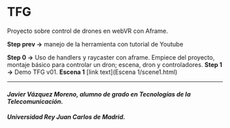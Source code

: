 # TFG


Proyecto sobre control de drones en webVR con Aframe.

**Step prev ->** manejo de la herramienta con tutorial de Youtube 

**Step 0 ->** Uso de handlers y raycaster con aframe. Empiece del proyecto, montaje básico para controlar un dron; escena, dron y controladores.
**Step 1 ->** Demo TFG v01.
**Escena 1**
[link text](Escena 1/scene1.html)






--------------------------------------------------------------------------

#### *Javier Vázquez Moreno, alumno de grado en Tecnologías de la Telecomunicación.*
##### *Universidad Rey Juan Carlos de Madrid.* 
